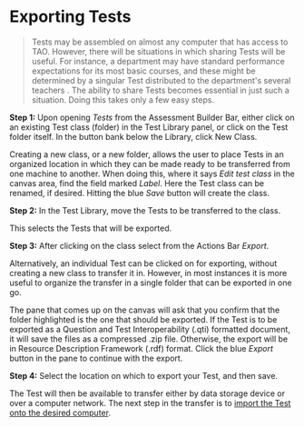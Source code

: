 <!--
created_at: 2015-05-15
authors:         
    - "Ben Angel"    
--> 

# Exporting Tests

>Tests may be assembled on almost any computer that has access to TAO. However, there will be situations in which sharing Tests will be useful. For instance, a department may have standard performance expectations for its most basic courses, and these might be determined by a singular Test distributed to the department's several teachers . The ability to share Tests becomes essential in just such a situation. Doing this takes only a few easy steps.

**Step 1:** Upon opening *Tests* from the Assessment Builder Bar, either click on an existing Test class (folder) in the Test Library panel, or click on the Test folder itself. In the button bank below the Library, click New Class. 

Creating a new class, or a new folder, allows the user to place Tests in an organized location in which they can be made ready to be transferred from one machine to another. When doing this, where it says *Edit test class* in the canvas area, find the field marked *Label*. Here the Test class can be renamed, if desired.  Hitting the blue *Save* button will create the class.

**Step 2:** In the Test Library, move the Tests to be transferred to the class.

This selects the Tests that will be exported.

**Step 3:** After clicking on the class select from the Actions Bar *Export*.

Alternatively, an individual Test can be clicked on for exporting, without creating a new class to transfer it in. However, in most instances it is more useful to organize the transfer in a single folder that can be exported in one go.

The pane that comes up on the canvas will ask that you confirm that the folder highlighted is the one that should be exported. If the Test is to be exported as a Question and Test Interoperability (.qti) formatted document, it will save the files as a compressed .zip file. Otherwise, the export will be in Resource Description Framework (.rdf) format. Click the blue *Export* button in the pane to continue with the export.

**Step 4:** Select the location on which to export your Test, and then save.

The Test will then be available to transfer either by data storage device or over a computer network. The next step in the transfer is to [import the Test onto the desired computer](../tests/importing-a-test.md).
